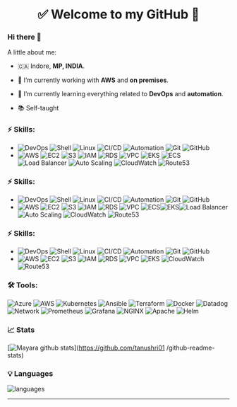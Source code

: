 
<h1 align="center"> 
	✅ Welcome to my GitHub 🚀
</h1>

### Hi there 👋

<!--
**Tanushri Mujwar** is a ✨ _special_ ✨ repository because its `README.md` (this file) appears on your GitHub profile.
-->

A little about me:

-  🇨🇦  Indore, **MP, INDIA**.
- 🔭  I’m currently working with **AWS** and **on premises**.
- 🌱  I’m currently learning everything related to **DevOps** and **automation**.

- 📚  Self-taught

### ⚡ Skills:
- ![DevOps](https://img.shields.io/badge/-DevOps-yellowgreen) ![Shell](https://img.shields.io/badge/-Shell-4EAA25?&logo=gnu%20bash&logoColor=FFFFFF) ![Linux](https://img.shields.io/badge/-Linux-FCC624?&logo=linux&logoColor=FFFFFF) ![CI/CD](https://img.shields.io/badge/-CI/CD-yellowgreen) ![Automation](https://img.shields.io/badge/-Automation-green) ![Git](https://img.shields.io/badge/-Git-F05032?&logo=git&logoColor=FFFFFF) ![GitHub](https://img.shields.io/badge/-GitHub-181717?&logo=GitHub&logoColor=FFFFFF)  
- ![AWS](https://img.shields.io/badge/-AWS-232F3E?&logo=amazon%20aws&logoColor=FFFFFF) ![EC2](https://img.shields.io/badge/-EC2-orange?&logo=amazonec2&logoColor=FFFFFF) ![S3](https://img.shields.io/badge/-S3-569A31?&logo=amazons3&logoColor=FFFFFF) ![IAM](https://img.shields.io/badge/-IAM-DD344C?&logo=amazonaws&logoColor=FFFFFF) ![RDS](https://img.shields.io/badge/-RDS-527FFF?&logo=amazonrds&logoColor=FFFFFF) ![VPC](https://img.shields.io/badge/-VPC-87CEEB?&logo=amazonaws&logoColor=FFFFFF) ![EKS](https://img.shields.io/badge/-EKS-FF69B4?&logo=amazoneks&logoColor=FFFFFF) ![ECS](https://img.shields.io/badge/-ECS-FF1493?&logo=amazonecs&logoColor=FFFFFF) ![Load Balancer](https://img.shields.io/badge/-Load%20Balancer-00BFFF?&logo=awselasticloadbalancing&logoColor=FFFFFF) ![Auto Scaling](https://img.shields.io/badge/-Auto%20Scaling-FFB6C1?&logo=amazonaws&logoColor=FFFFFF) ![CloudWatch](https://img.shields.io/badge/-CloudWatch-BA55D3?&logo=amazoncloudwatch&logoColor=FFFFFF) ![Route53](https://img.shields.io/badge/-Route%2053-8C4FFF?&logo=amazonroute53&logoColor=FFFFFF)  



### ⚡ Skills:
- ![DevOps](https://img.shields.io/badge/-DevOps-yellowgreen) ![Shell](https://img.shields.io/badge/-Shell-4EAA25?&logo=gnu%20bash&logoColor=FFFFFF) ![Linux](https://img.shields.io/badge/-Linux-FCC624?&logo=linux&logoColor=FFFFFF) ![CI/CD](https://img.shields.io/badge/-CI/CD-yellowgreen) ![Automation](https://img.shields.io/badge/-Automation-green) ![Git](https://img.shields.io/badge/-Git-F05032?&logo=git&logoColor=FFFFFF) ![GitHub](https://img.shields.io/badge/-GitHub-181717?&logo=GitHub&logoColor=FFFFFF)  
- ![AWS](https://img.shields.io/badge/-AWS-232F3E?&logo=amazon%20aws&logoColor=FFFFFF) ![EC2](https://img.shields.io/badge/-EC2-orange?&logo=amazonec2&logoColor=FFFFFF) ![S3](https://img.shields.io/badge/-S3-569A31?&logo=amazons3&logoColor=FFFFFF) ![IAM](https://img.shields.io/badge/-IAM-DD344C?&logo=amazonaws&logoColor=FFFFFF) ![RDS](https://img.shields.io/badge/-RDS-527FFF?&logo=amazonrds&logoColor=FFFFFF) ![VPC](https://img.shields.io/badge/-VPC-FF9900?&logo=amazonaws&logoColor=FFFFFF) ![ECS](https://img.shields.io/badge/-ECS-FF9900?&logo=amazonecs&logoColor=FFFFFF)![EKS](https://img.shields.io/badge/-EKS-FF9950?&logo=amazoneks&logoColor=FFFFFF)![Load Balancer](https://img.shields.io/badge/-Load%20Balancer-006699?&logo=awselasticloadbalancing&logoColor=FFFFFF) ![Auto Scaling](https://img.shields.io/badge/-Auto%20Scaling-FF4F8B?&logo=amazonaws&logoColor=FFFFFF) ![CloudWatch](https://img.shields.io/badge/-CloudWatch-FF4F8B?&logo=amazoncloudwatch&logoColor=FFFFFF) ![Route53](https://img.shields.io/badge/-Route%2053-8C4FFF?&logo=amazonroute53&logoColor=FFFFFF)  


### ⚡ Skills:
- ![DevOps](https://img.shields.io/badge/-DevOps-yellowgreen) ![Shell](https://img.shields.io/badge/-Shell-4EAA25?&logo=gnu%20bash&logoColor=FFFFFF) ![Linux](https://img.shields.io/badge/-Linux-FCC624?&logo=linux&logoColor=FFFFFF) ![CI/CD](https://img.shields.io/badge/-CI/CD-yellowgreen) ![Automation](https://img.shields.io/badge/-Automation-green) ![Git](https://img.shields.io/badge/-Git-F05032?&logo=git&logoColor=FFFFFF) ![GitHub](https://img.shields.io/badge/-GitHub-181717?&logo=GitHub&logoColor=FFFFFF)  
- ![AWS](https://img.shields.io/badge/-AWS-232F3E?&logo=amazon%20aws&logoColor=FFFFFF) ![EC2](https://img.shields.io/badge/-EC2-orange?&logo=amazonec2&logoColor=FFFFFF) ![S3](https://img.shields.io/badge/-S3-569A31?&logo=amazons3&logoColor=FFFFFF) ![IAM](https://img.shields.io/badge/-IAM-DD344C?&logo=amazonaws&logoColor=FFFFFF) ![RDS](https://img.shields.io/badge/-RDS-527FFF?&logo=amazonrds&logoColor=FFFFFF) ![VPC](https://img.shields.io/badge/-VPC-FF9900?&logo=amazonaws&logoColor=FFFFFF) ![EKS](https://img.shields.io/badge/-EKS-FF9900?&logo=amazoneks&logoColor=FFFFFF) ![CloudWatch](https://img.shields.io/badge/-CloudWatch-FF4F8B?&logo=amazoncloudwatch&logoColor=FFFFFF) ![Route53](https://img.shields.io/badge/-Route%2053-8C4FFF?&logo=amazonroute53&logoColor=FFFFFF)  


### 🛠 Tools:
![Azure](https://img.shields.io/badge/-Azure-326CE5?&logo=Azure&logoColor=FFFFFF) ![AWS](https://img.shields.io/badge/-AWS-232F3E?&logo=amazon%20aws&logoColor=FFFFFF) ![Kubernetes](https://img.shields.io/badge/-Kubernetes-326CE5?&logo=kubernetes&logoColor=FFFFFF) ![Ansible](https://img.shields.io/badge/-Ansible-EE0000?&logo=ansible&logoColor=FFFFFF) ![Terraform](https://img.shields.io/badge/-Terraform-623CE4?&logo=terraform&logoColor=FFFFF) ![Docker](https://img.shields.io/badge/-Docker-2496ED?&logo=docker&logoColor=FFFFFF) ![Datadog](https://img.shields.io/badge/-Datadog-632CA6?&logo=Datadog&logoColor=FFFFFF) ![Network](https://img.shields.io/badge/-Network-brightgreen?&logo=Network&logoColor=FFFFFF) ![Prometheus](https://img.shields.io/badge/-Prometheus-E6522C?&logo=prometheus&logoColor=FFFFFF) ![Grafana](https://img.shields.io/badge/-Grafana-F46800?&logo=grafana&logoColor=FFFFFF) ![NGINX](https://img.shields.io/badge/-NGINX-009639?&logo=nginx&logoColor=FFFFFF) ![Apache](https://img.shields.io/badge/-Apache-009639?&logo=apache&logoColor=FFFFFF) ![Helm](https://img.shields.io/badge/-Helm-0F1689?&logo=helm&logoColor=FFFFFF)

### 📈 Stats 
 
[![Mayara github stats](https://github-readme-stats.vercel.app/api?username=tanushri01&theme=cobalt&show_icons=true)](https://github.com/tanushri01 /github-readme-stats)

### 💡  Languages 
![languages](https://github-readme-stats.vercel.app/api/top-langs/?username=tanushri01&hide=scss&layout=compact&theme=cobalt&title_color=2ED3EA)

<hr>
